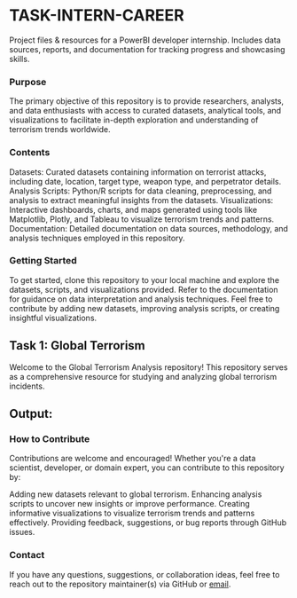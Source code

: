# TASK-INTERN-CAREER
Project files &amp; resources for a PowerBI developer internship. Includes data sources, reports, and documentation for tracking progress and showcasing skills.


### Purpose
The primary objective of this repository is to provide researchers, analysts, and data enthusiasts with access to curated datasets, analytical tools, and visualizations to facilitate in-depth exploration and understanding of terrorism trends worldwide.

### Contents
Datasets: Curated datasets containing information on terrorist attacks, including date, location, target type, weapon type, and perpetrator details.
Analysis Scripts: Python/R scripts for data cleaning, preprocessing, and analysis to extract meaningful insights from the datasets.
Visualizations: Interactive dashboards, charts, and maps generated using tools like Matplotlib, Plotly, and Tableau to visualize terrorism trends and patterns.
Documentation: Detailed documentation on data sources, methodology, and analysis techniques employed in this repository.

### Getting Started
To get started, clone this repository to your local machine and explore the datasets, scripts, and visualizations provided. Refer to the documentation for guidance on data interpretation and analysis techniques. Feel free to contribute by adding new datasets, improving analysis scripts, or creating insightful visualizations.

## Task 1: Global Terrorism
Welcome to the Global Terrorism Analysis repository! This repository serves as a comprehensive resource for studying and analyzing global terrorism incidents.

## Output:

### How to Contribute
Contributions are welcome and encouraged! Whether you're a data scientist, developer, or domain expert, you can contribute to this repository by:

Adding new datasets relevant to global terrorism.
Enhancing analysis scripts to uncover new insights or improve performance.
Creating informative visualizations to visualize terrorism trends and patterns effectively.
Providing feedback, suggestions, or bug reports through GitHub issues.

###  Contact
If you have any questions, suggestions, or collaboration ideas, feel free to reach out to the repository maintainer(s) via GitHub or [email](mailto:priyankaad1419@gmail.com).
